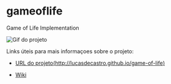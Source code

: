 # gameoflife
Game of Life Implementation

![Gif do projeto](/assets/gameoflife.gif)

Links úteis para mais informaçoes sobre o projeto:

- [URL do projeto(http://lucasdecastro.github.io/game-of-life)](http://lucasdecastro.github.io/game-of-life)

- [Wiki](https://en.wikipedia.org/wiki/Conway%27s_Game_of_Life)